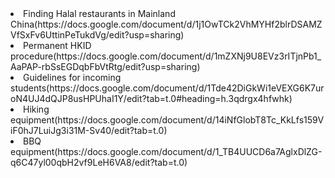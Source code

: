 </li>
  <li>Finding Halal restaurants in Mainland China(https://docs.google.com/document/d/1j1OwTCk2VhMYHf2blrDSAMZVfSxFv6UttinPeTukdVg/edit?usp=sharing)</li>
  <li>Permanent HKID procedure(https://docs.google.com/document/d/1mZXNj9U8EVz3rITjnPb1_AaPAP-rbSsEGDqbFbVtRtg/edit?usp=sharing)</li>
  <li>Guidelines for incoming students(https://docs.google.com/document/d/1Tde42DiGkWi1eVEXG6K7uroN4UJ4dQJP8usHPUhaI1Y/edit?tab=t.0#heading=h.3qdrgx4hfwhk)</li>
  <li>Hiking equipment(https://docs.google.com/document/d/14iNfGlobT8Tc_KkLfs159ViF0hJ7LuiJg3i31M-Sv40/edit?tab=t.0)</li>
  <li>BBQ equipment(https://docs.google.com/document/d/1_TB4UUCD6a7AglxDlZG-q6C47yl00qbH2vf9LeH6VA8/edit?tab=t.0)</li>
</ul>
